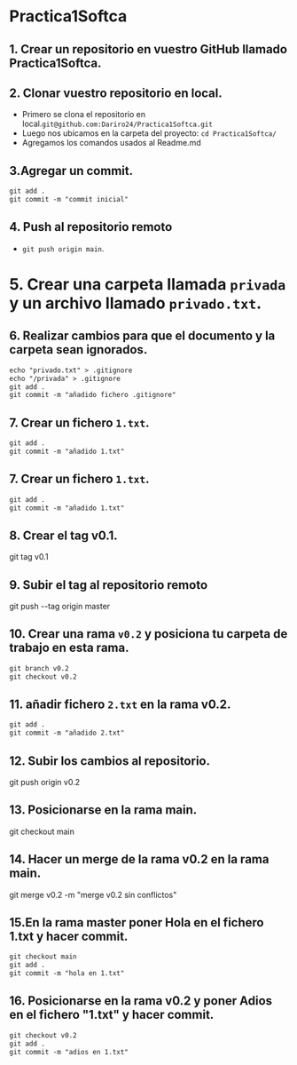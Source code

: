 # Practica1Softca
## 1. Crear un repositorio en vuestro GitHub llamado Practica1Softca.
## 2. Clonar vuestro repositorio en local.
* Primero se clona el repositorio en local.`git@github.com:Dariro24/Practica1Softca.git`
* Luego nos ubicamos en la carpeta del proyecto: `cd Practica1Softca/`
* Agregamos los comandos usados al Readme.md

## 3.Agregar un commit.
```markdown
git add .
git commit -m "commit inicial"
```
## 4. Push al repositorio remoto
* `git push origin main`.
# 5. Crear una carpeta llamada `privada` y un archivo llamado `privado.txt`.
## 6. Realizar cambios para que el documento y la carpeta sean ignorados.
```markdown
echo "privado.txt" > .gitignore
echo "/privada" > .gitignore
git add .
git commit -m "añadido fichero .gitignore"
```
## 7. Crear un fichero `1.txt`.
```markdown
git add .
git commit -m "añadido 1.txt"
```
## 7. Crear un fichero `1.txt`.
```markdown
git add .
git commit -m "añadido 1.txt"
```
## 8. Crear el tag v0.1.
git tag v0.1
## 9. Subir el tag al repositorio remoto
git push --tag origin master
## 10. Crear una rama `v0.2` y posiciona tu carpeta de trabajo en esta rama.
```markdown
git branch v0.2
git checkout v0.2
```
## 11. añadir fichero `2.txt` en la rama v0.2.
```markdown
git add .
git commit -m "añadido 2.txt"
```
## 12. Subir los cambios al repositorio.
git push origin v0.2
## 13. Posicionarse en la rama main.
git checkout main
## 14. Hacer un merge de la rama v0.2 en la rama main.
git merge v0.2 -m "merge v0.2 sin conflictos"
## 15.En la rama master poner Hola en el fichero 1.txt y hacer commit.
```markdown
git checkout main
git add .
git commit -m "hola en 1.txt"
```
## 16. Posicionarse en la rama v0.2 y poner Adios en el fichero "1.txt" y hacer commit.
```markdown
git checkout v0.2
git add .
git commit -m "adios en 1.txt"
```